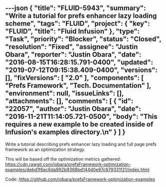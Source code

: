 ---json
{
  "title": "FLUID-5943",
  "summary": "Write a tutorial for prefs enhancer lazy loading scheme",
  "tags": "FLUID",
  "project": {
    "key": "FLUID",
    "title": "Fluid Infusion"
  },
  "type": "Task",
  "priority": "Blocker",
  "status": "Closed",
  "resolution": "Fixed",
  "assignee": "Justin Obara",
  "reporter": "Justin Obara",
  "date": "2016-08-15T16:28:15.791-0400",
  "updated": "2019-07-12T09:15:38.409-0400",
  "versions": [],
  "fixVersions": [
    "2.0"
  ],
  "components": [
    "Prefs Framework",
    "Tech. Documentation"
  ],
  "environment": null,
  "issueLinks": [],
  "attachments": [],
  "comments": [
    {
      "id": "22057",
      "author": "Justin Obara",
      "date": "2016-11-21T11:14:05.721-0500",
      "body": "This requires a new example to be created inside of Infusion's examples directory.\n"
    }
  ]
}
---
Write a tutorial describing prefs enhancer lazy loading and full page prefs framework as an optimization strategy.&#x20;

This will be based off the optimization metrics gathered:\
<https://cdn.rawgit.com/jobara/prefsFramework-optimization-examples/debd1f6ac6da992b9368bd144d0e97c879331f21/index.html>

Code: <https://github.com/jobara/prefsFramework-optimization-examples>

        